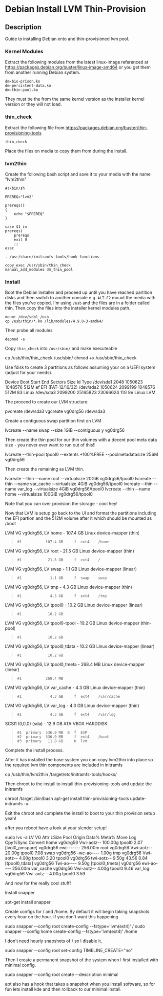 # Debian Install LVM Thin-Provision

## Description
Guide to installing Debian onto and thin-provisioned lvm pool.

### Kernel Modules
Extract the following modules from the latest linux-image referenced at https://packages.debian.org/buster/linux-image-amd64 or you get them from another running Debian system.

    dm-bio-prison.ko
    dm-persistent-data.ko
    dm-thin-pool.ko

They must be the from the same kernel version as the installer kernel version or they will not load.

### thin_check
Extract the following file from https://packages.debian.org/buster/thin-provisioning-tools

    thin_check

Place the files on media to copy them from during the install.

### lvm2thin
Create the following bash script and save it to your media with the name "lvm2thin"

```shell
#!/bin/sh

PREREQ="lvm2"

prereqs()
{
	echo "$PREREQ"
}

case $1 in
prereqs)
	prereqs
	exit 0
	;;
esac

. /usr/share/initramfs-tools/hook-functions

copy_exec /usr/sbin/thin_check
manual_add_modules dm_thin_pool
```
### Install
Boot the Debian installer and proceed up until you have reached partition disks and then switch to another console e.g. `ALT-F2`
mount the media with the files you've copied.  I'm using `/usb` and the files are in a folder called thin.  Then copy the files into the installer kernel modules path.

    mount /dev/sdb1 /usb
    cp /usb/thin/*.ko /lib/modules/4.9.0-3-amd64/

Then probe all modules

    depmod -a

Copy `thin_check` into `/usr/sbin/` and make executeable

cp /usb/thin/thin_check /usr/sbin/
chmod +x /usr/sbin/thin_check

Use fdisk to create 3 partitions as follows assuming your on a UEFI system (adjust for your needs).

Device     Boot   Start      End  Sectors  Size Id Type
/dev/sda1          2048  1050623  1048576  512M ef EFI (FAT-12/16/32)
/dev/sda2       1050624  2099199  1048576  512M 83 Linux
/dev/sda3       2099200 25165823 23066624   11G 8e Linux LVM

The proceed to create our LVM structure.

pvcreate /dev/sda3
vgcreate vg0drg56 /dev/sda3

Create a contiguous swap partition first on LVM

lvcreate --name swap --size 1GiB --contiguous y vg0drg56

Then create the thin pool for our thin volumes with a decent pool meta data size - you never ever want to run out of this!!

lvcreate --thin-pool tpool0 --extents +100%FREE --poolmetadatasize 256M vg0drg56

Then create the remaining as LVM thin.

lvcreate --thin --name root --virtualsize 20GiB vg0drg56/tpool0
lvcreate --thin --name var_cache --virtualsize 4GiB vg0drg56/tpool0
lvcreate --thin --name var_log --virtualsize 4GiB vg0drg56/tpool0
lvcreate --thin --name home --virtualsize 100GiB vg0drg56/tpool0

Note that you can over provision the storage - cool hey!

Now that LVM is setup go back to the UI and format the partitions including the EFI partion and the 512M volume after it which should be mounted as /boot


LVM VG vg0drg56, LV home - 107.4 GB Linux device-mapper (thin)
>     #1           107.4 GB     f  ext4    /home
LVM VG vg0drg56, LV root - 21.5 GB Linux device-mapper (thin)
>     #1            21.5 GB     f  ext4    /
LVM VG vg0drg56, LV swap - 1.1 GB Linux device-mapper (linear)
>     #1             1.1 GB     f  swap    swap
LVM VG vg0drg56, LV tmp - 4.3 GB Linux device-mapper (thin)
>     #1             4.3 GB     f  ext4    /tmp
LVM VG vg0drg56, LV tpool0 - 10.2 GB Linux device-mapper (linear)
>     #1            10.2 GB
LVM VG vg0drg56, LV tpool0-tpool - 10.2 GB Linux device-mapper (thin-pool)
>     #1            10.2 GB
LVM VG vg0drg56, LV tpool0_tdata - 10.2 GB Linux device-mapper (linear)
>     #1            10.2 GB
LVM VG vg0drg56, LV tpool0_tmeta - 268.4 MB Linux device-mapper (linear)
>     #1           268.4 MB
LVM VG vg0drg56, LV var_cache - 4.3 GB Linux device-mapper (thin)
>     #1             4.3 GB     f  ext4    /var/cache
LVM VG vg0drg56, LV var_log - 4.3 GB Linux device-mapper (thin)
>     #1             4.3 GB     f  ext4    /var/log
SCSI1 (0,0,0) (sda) - 12.9 GB ATA VBOX HARDDISK
>     #1  primary  536.9 MB  B  f  ESP
>     #2  primary  536.9 MB     f  ext4    /boot
>     #3  primary   11.8 GB     K  lvm

Complete the install process.

After it has installed the base system you can copy lvm2thin into place so the required lvm thin components are included in initramfs 

cp /usb/thin/lvm2thin /target/etc/initramfs-tools/hooks/

Then chroot to the install to install thin-provisioning-tools and update the initramfs

chroot /target /bin/bash
apt-get install thin-provisioning-tools
update-initramfs -u

Exit the chroot and complete the install to boot to your thin provision setup yeah!

after you reboot have a look at your slender setup!

sudo lvs -a
  LV              VG       Attr       LSize   Pool   Origin Data%  Meta%  Move Log Cpy%Sync Convert
  home            vg0drg56 Vwi-aotz-- 100.00g tpool0        2.07
  [lvol0_pmspare] vg0drg56 ewi------- 256.00m
  root            vg0drg56 Vwi-aotz--  20.00g tpool0        7.08
  swap            vg0drg56 -wc-ao----   1.00g
  tmp             vg0drg56 Vwi-aotz--   4.00g tpool0        3.20
  tpool0          vg0drg56 twi-aotz--   9.50g               43.56  0.84
  [tpool0_tdata]  vg0drg56 Twi-ao----   9.50g
  [tpool0_tmeta]  vg0drg56 ewi-ao---- 256.00m
  var_cache       vg0drg56 Vwi-aotz--   4.00g tpool0        9.46
  var_log         vg0drg56 Vwi-aotz--   4.00g tpool0        3.59
  
And now for the really cool stuff!

Install snapper

apt-get install snapper

Create configs for / and /home.  By default it will begin taking snapshots every hour on the hour.  If you don't want this happening 

sudo snapper --config root create-config --fstype='lvm(ext4)' /
sudo snapper --config home create-config --fstype='lvm(ext4)' /home

I don't need hourly snapshots of / so I disable it.

sudo snapper --config root set-config TIMELINE_CREATE="no"

Then I create a permanent snapshot of the system when I first installed with minimal config.

sudo snapper --config root create --description minimal

apt also has a hook that takes a snapshot when you install software, so for fun lets install kde and then rollback to our minimal install.






  
  
